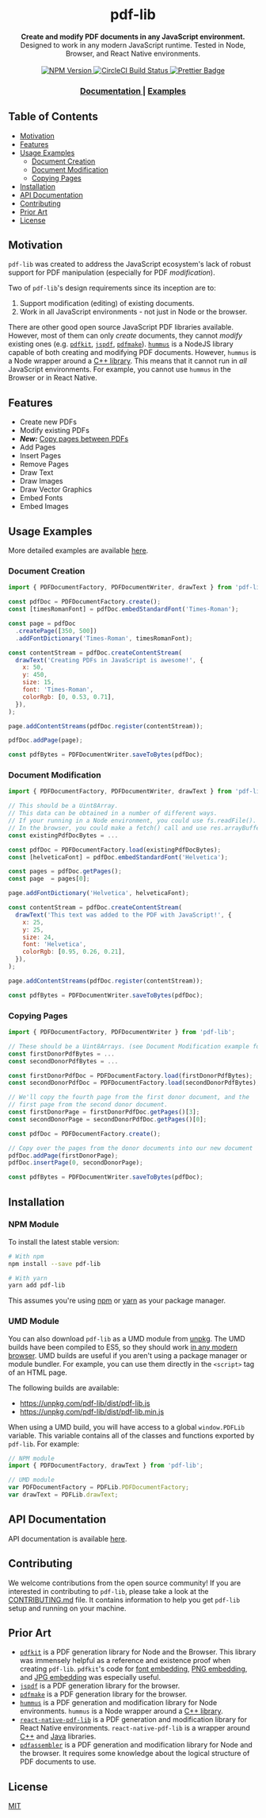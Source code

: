 <h1 align="center">pdf-lib</h1>

<div align="center">
  <strong>Create and modify PDF documents in any JavaScript environment.</strong>
</div>
<div align="center">
  Designed to work in any modern JavaScript runtime. Tested in Node, Browser, and React Native environments.
</div>

<br />

<div align="center">
  <!-- NPM Version -->
  <a href="https://www.npmjs.com/package/pdf-lib">
    <img
      src="https://img.shields.io/npm/v/pdf-lib.svg?style=flat-square"
      alt="NPM Version"
    />
  </a>
  <!-- Build Status -->
  <a href="https://circleci.com/gh/Hopding/pdf-lib">
    <img
      src="https://img.shields.io/circleci/project/github/Hopding/pdf-lib/master.svg?style=flat-square&label=CircleCI"
      alt="CircleCI Build Status"
    />
  </a>
  <!-- Prettier Badge -->
  <a href="https://prettier.io/">
    <img
      src="https://img.shields.io/badge/code_style-prettier-ff69b4.svg?style=flat-square"
      alt="Prettier Badge"
    />
  </a>
</div>

<div align="center">
  <h3>
    <a href="https://github.com/Hopding/pdf-lib/tree/master/docs">
      Documentation
    </a>
    <span> | </span>
    <a href="https://github.com/Hopding/pdf-lib/tree/master/examples">
      Examples
    </a>
  </h3>
</div>

## Table of Contents
* [Motivation](#motivation)
* [Features](#features)
* [Usage Examples](#usage-examples)
  * [Document Creation](#document-creation)
  * [Document Modification](#document-modification)
  * [Copying Pages](#copying-pages)
* [Installation](#installation)
* [API Documentation](#api-documentation)
* [Contributing](#contributing)
* [Prior Art](#prior-art)
* [License](#license)

## Motivation
`pdf-lib` was created to address the JavaScript ecosystem's lack of robust support for PDF manipulation (especially for PDF _modification_).

Two of `pdf-lib`'s design requirements since its inception are to:
1. Support modification (editing) of existing documents.
2. Work in all JavaScript environments - not just in Node or the browser.

There are other good open source JavaScript PDF libraries available. However, most of them can only _create_ documents, they cannot _modify_ existing ones (e.g. [`pdfkit`](https://github.com/devongovett/pdfkit), [`jspdf`](https://github.com/MrRio/jsPDF), [`pdfmake`](https://github.com/bpampuch/pdfmake)). [`hummus`](https://github.com/galkahana/HummusJS) is a NodeJS library capable of both creating and modifying PDF documents. However, `hummus` is a Node wrapper around a [C++ library](https://github.com/galkahana/PDF-Writer). This means that it cannot run in _all_ JavaScript environments. For example, you cannot use `hummus` in the Browser or in React Native.

## Features
* Create new PDFs
* Modify existing PDFs
* _**New:**_ [Copy pages between PDFs](#copying-pages)
* Add Pages
* Insert Pages
* Remove Pages
* Draw Text
* Draw Images
* Draw Vector Graphics
* Embed Fonts
* Embed Images

## Usage Examples
More detailed examples are available [here](https://github.com/Hopding/pdf-lib/tree/master/examples).

### Document Creation
```javascript
import { PDFDocumentFactory, PDFDocumentWriter, drawText } from 'pdf-lib';

const pdfDoc = PDFDocumentFactory.create();
const [timesRomanFont] = pdfDoc.embedStandardFont('Times-Roman');

const page = pdfDoc
  .createPage([350, 500])
  .addFontDictionary('Times-Roman', timesRomanFont);

const contentStream = pdfDoc.createContentStream(
  drawText('Creating PDFs in JavaScript is awesome!', {
    x: 50,
    y: 450,
    size: 15,
    font: 'Times-Roman',
    colorRgb: [0, 0.53, 0.71],
  }),
);

page.addContentStreams(pdfDoc.register(contentStream));

pdfDoc.addPage(page);

const pdfBytes = PDFDocumentWriter.saveToBytes(pdfDoc);
```

### Document Modification
```javascript
import { PDFDocumentFactory, PDFDocumentWriter, drawText } from 'pdf-lib';

// This should be a Uint8Array.
// This data can be obtained in a number of different ways.
// If your running in a Node environment, you could use fs.readFile().
// In the browser, you could make a fetch() call and use res.arrayBuffer().
const existingPdfDocBytes = ...

const pdfDoc = PDFDocumentFactory.load(existingPdfDocBytes);
const [helveticaFont] = pdfDoc.embedStandardFont('Helvetica');

const pages = pdfDoc.getPages();
const page  = pages[0];

page.addFontDictionary('Helvetica', helveticaFont);

const contentStream = pdfDoc.createContentStream(
  drawText('This text was added to the PDF with JavaScript!', {
    x: 25,
    y: 25,
    size: 24,
    font: 'Helvetica',
    colorRgb: [0.95, 0.26, 0.21],
  }),
);

page.addContentStreams(pdfDoc.register(contentStream));

const pdfBytes = PDFDocumentWriter.saveToBytes(pdfDoc);
```

### Copying Pages
```javascript
import { PDFDocumentFactory, PDFDocumentWriter } from 'pdf-lib';

// These should be a Uint8Arrays. (see Document Modification example for more details)
const firstDonorPdfBytes = ...
const secondDonorPdfBytes = ...

const firstDonorPdfDoc = PDFDocumentFactory.load(firstDonorPdfBytes);
const secondDonorPdfDoc = PDFDocumentFactory.load(secondDonorPdfBytes);

// We'll copy the fourth page from the first donor document, and the
// first page from the second donor document.
const firstDonorPage = firstDonorPdfDoc.getPages()[3];
const secondDonorPage = secondDonorPdfDoc.getPages()[0];

const pdfDoc = PDFDocumentFactory.create();

// Copy over the pages from the donor documents into our new document
pdfDoc.addPage(firstDonorPage);
pdfDoc.insertPage(0, secondDonorPage);

const pdfBytes = PDFDocumentWriter.saveToBytes(pdfDoc);
```

## Installation
### NPM Module
To install the latest stable version:
```bash
# With npm
npm install --save pdf-lib

# With yarn
yarn add pdf-lib
```
This assumes you're using [npm](https://www.npmjs.com/) or [yarn](https://yarnpkg.com/lang/en/) as your package manager.

### UMD Module
You can also download `pdf-lib` as a UMD module from [unpkg](https://unpkg.com/#/). The UMD builds have been compiled to ES5, so they should work [in any modern browser](https://caniuse.com/#feat=es5). UMD builds are useful if you aren't using a package manager or module bundler. For example, you can use them directly in the `<script>` tag of an HTML page.

The following builds are available:

* https://unpkg.com/pdf-lib/dist/pdf-lib.js
* https://unpkg.com/pdf-lib/dist/pdf-lib.min.js

When using a UMD build, you will have access to a global `window.PDFLib` variable. This variable contains all of the classes and functions exported by `pdf-lib`. For example:

```javascript
// NPM module
import { PDFDocumentFactory, drawText } from 'pdf-lib';

// UMD module
var PDFDocumentFactory = PDFLib.PDFDocumentFactory;
var drawText = PDFLib.drawText;
```

## API Documentation
API documentation is available [here](https://github.com/Hopding/pdf-lib/tree/master/docs).

## Contributing
We welcome contributions from the open source community! If you are interested in contributing to `pdf-lib`, please take a look at the [CONTRIBUTING.md](https://github.com/Hopding/pdf-lib/blob/master/CONTRIBUTING.md) file. It contains information to help you get `pdf-lib` setup and running on your machine.

## Prior Art
* [`pdfkit`](https://github.com/devongovett/pdfkit) is a PDF generation library for Node and the Browser. This library was immensely helpful as a reference and existence proof when creating `pdf-lib`. `pdfkit`'s code for [font embedding](https://github.com/Hopding/pdf-lib/blob/AddDocumentation/src/core/pdf-structures/factories/PDFFontFactory.ts#L64-L68), [PNG embedding](https://github.com/Hopding/pdf-lib/blob/AddDocumentation/src/core/pdf-structures/factories/PNGXObjectFactory.ts#L19-L23), and [JPG embedding](https://github.com/Hopding/pdf-lib/blob/AddDocumentation/src/core/pdf-structures/factories/JPEGXObjectFactory.ts#L32-L36) was especially useful.
* [`jspdf`](https://github.com/MrRio/jsPDF) is a PDF generation library for the browser.
* [`pdfmake`](https://github.com/bpampuch/pdfmake) is a PDF generation library for the browser.
* [`hummus`](https://github.com/galkahana/HummusJS) is a PDF generation and modification library for Node environments. `hummus` is a Node wrapper around a [C++ library](https://github.com/galkahana/PDF-Writer).
* [`react-native-pdf-lib`](https://github.com/Hopding/react-native-pdf-lib) is a PDF generation and modification library for React Native environments. `react-native-pdf-lib` is a wrapper around [C++](https://github.com/galkahana/PDF-Writer) and [Java](https://github.com/TomRoush/PdfBox-Android) libraries.
* [`pdfassembler`](https://github.com/DevelopingMagic/pdfassembler) is a PDF generation and modification library for Node and the browser. It requires some knowledge about the logical structure of PDF documents to use.

## License
[MIT](https://choosealicense.com/licenses/mit/)
